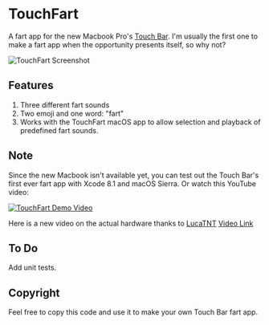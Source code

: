 # TouchFart
A fart app for the new Macbook Pro's [Touch Bar](https://developer.apple.com/macos/touch-bar/). I'm usually the first one to make a fart app when the opportunity presents itself, so why not?

![TouchFart Screenshot](http://i.imgur.com/RTGB9vT.png)

## Features
1. Three different fart sounds
2. Two emoji and one word: "fart"
3. Works with the TouchFart macOS app to allow selection and playback of predefined fart sounds.

## Note
Since the new Macbook isn't available yet, you can test out the Touch Bar's first ever fart app with Xcode 8.1 and macOS Sierra. Or watch this YouTube video:

[![TouchFart Demo Video](https://img.youtube.com/vi/R6HVyaZpTgM/maxresdefault.jpg)](http://www.youtube.com/watch?v=R6HVyaZpTgM "TouchFart")

Here is a new video on the actual hardware thanks to [LucaTNT](https://github.com/LucaTNT) [Video Link](https://www.youtube.com/watch?v=VTSDHwMAyi4)

## To Do
Add unit tests.

## Copyright
Feel free to copy this code and use it to make your own Touch Bar fart app.
